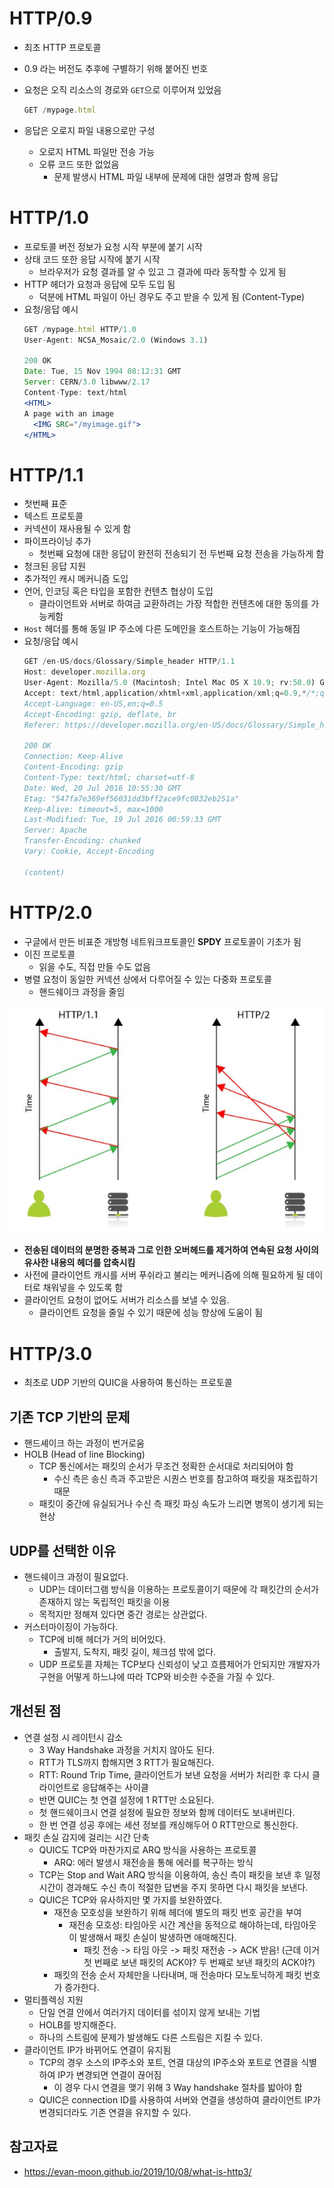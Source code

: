 # HTTP/0.9

- 최초 HTTP 프로토콜
- 0.9 라는 버전도 추후에 구별하기 위해 붙어진 번호
- 요청은 오직 리소스의 경로와 `GET`으로 이루어져 있었음

    ```jsx
    GET /mypage.html
    ```

- 응답은 오로지 파일 내용으로만 구성
    - 오로지 HTML 파일만 전송 가능
    - 오류 코드 또한 없었음
        - 문제 발생시 HTML 파일 내부에 문제에 대한 설명과 함께 응답

# HTTP/1.0

- 프로토콜 버전 정보가 요청 시작 부분에 붙기 시작
- 상태 코드 또한 응답 시작에 붙기 시작
    - 브라우저가 요청 결과를 알 수 있고 그 결과에 따라 동작할 수 있게 됨
- HTTP 헤더가 요청과 응답에 모두 도입 됨
    - 덕분에 HTML 파일이 아닌 경우도 주고 받을 수 있게 됨 (Content-Type)
- 요청/응답 예시
    ```jsx
    GET /mypage.html HTTP/1.0
    User-Agent: NCSA_Mosaic/2.0 (Windows 3.1)

    200 OK
    Date: Tue, 15 Nov 1994 08:12:31 GMT
    Server: CERN/3.0 libwww/2.17
    Content-Type: text/html
    <HTML>
    A page with an image
      <IMG SRC="/myimage.gif">
    </HTML>
    ```

# HTTP/1.1

- 첫번째 표준
- 텍스트 프로토콜
- 커넥션이 재사용될 수 있게 함
- 파이프라이닝 추가
    - 첫번째 요청에 대한 응답이 완전히 전송되기 전 두번째 요청 전송을 가능하게 함
- 청크된 응답 지원
- 추가적인 캐시 메커니즘 도입
- 언어, 인코딩 혹은 타입을 포함한 컨텐츠 협상이 도입
    - 클라이언트와 서버로 하여금 교환하려는 가장 적합한 컨텐츠에 대한 동의를 가능케함
- `Host` 헤더를 통해 동일 IP 주소에 다른 도메인을 호스트하는 기능이 가능해짐
- 요청/응답 예시
    ```jsx
    GET /en-US/docs/Glossary/Simple_header HTTP/1.1
    Host: developer.mozilla.org
    User-Agent: Mozilla/5.0 (Macintosh; Intel Mac OS X 10.9; rv:50.0) Gecko/20100101 Firefox/50.0
    Accept: text/html,application/xhtml+xml,application/xml;q=0.9,*/*;q=0.8
    Accept-Language: en-US,en;q=0.5
    Accept-Encoding: gzip, deflate, br
    Referer: https://developer.mozilla.org/en-US/docs/Glossary/Simple_header

    200 OK
    Connection: Keep-Alive
    Content-Encoding: gzip
    Content-Type: text/html; charset=utf-8
    Date: Wed, 20 Jul 2016 10:55:30 GMT
    Etag: "547fa7e369ef56031dd3bff2ace9fc0832eb251a"
    Keep-Alive: timeout=5, max=1000
    Last-Modified: Tue, 19 Jul 2016 00:59:33 GMT
    Server: Apache
    Transfer-Encoding: chunked
    Vary: Cookie, Accept-Encoding

    (content)
    ```

# HTTP/2.0

- 구글에서 만든 비표준 개방형 네트워크프토콜인 **SPDY** 프로토콜이 기초가 됨
- 이진 프로토콜
    - 읽을 수도, 직접 만들 수도 없음
- 병렬 요청이 동일한 커넥션 상에서 다루어질 수 있는 다중화 프로토콜
    - 핸드쉐이크 과정을 줄임

![http 2.0](./static/http_2_0.png)

- **전송된 데이터의 분명한 중복과 그로 인한 오버헤드를 제거하여 연속된 요청 사이의 유사한 내용의 헤더를 압축시킴**
- 사전에 클라이언트 캐시를 서버 푸쉬라고 불리는 메커니즘에 의해 필요하게 될 데이터로 채워넣을 수 있도록 함
- 클라이언트 요청이 없어도 서버가 리소스를 보낼 수 있음.
    - 클라이언트 요청을 줄일 수 있기 때문에 성능 향상에 도움이 됨

# HTTP/3.0

- 최초로 UDP 기반의 QUIC을 사용하여 통신하는 프로토콜

## 기존 TCP 기반의 문제
- 핸드셰이크 하는 과정이 번거로움
- HOLB (Head of line Blocking)
    - TCP 통신에서는 패킷의 순서가 무조건 정확한 순서대로 처리되어야 함
        - 수신 측은 송신 측과 주고받은 시퀀스 번호를 참고하여 패킷을 재조립하기 때문
    - 패킷이 중간에 유실되거나 수신 측 패킷 파싱 속도가 느리면 병목이 생기게 되는 현상

## UDP를 선택한 이유
- 핸드쉐이크 과정이 필요없다.
    - UDP는 데이터그램 방식을 이용하는 프로토콜이기 때문에 각 패킷간의 순서가 존재하지 않는 독립적인 패킷을 이용
    - 목적지만 정해져 있다면 중간 경로는 상관없다.
- 커스터마이징이 가능하다.
    - TCP에 비해 헤더가 거의 비어있다.
        - 출발지, 도착지, 패킷 길이, 체크섬 밖에 없다.
    - UDP 프로토콜 자체는 TCP보다 신뢰성이 낮고 흐름제어가 안되지만 개발자가 구현을 어떻게 하느냐에 따라 TCP와 비슷한 수준을 가질 수 있다.

## 개선된 점
- 연결 설정 시 레이턴시 감소
    - 3 Way Handshake 과정을 거치지 않아도 된다.
    - RTT가 TLS까지 합해지면 3 RTT가 필요해진다.
    - RTT: Round Trip Time, 클라이언트가 보낸 요청을 서버가 처리한 후 다시 클라이언트로 응답해주는 사이클
    - 반면 QUIC는 첫 연결 설정에 1 RTT만 소요된다.
    - 첫 핸드쉐이크시 연결 설정에 필요한 정보와 함께 데이터도 보내버린다.
    - 한 번 연결 성공 후에는 세션 정보를 캐싱해두어 0 RTT만으로 통신한다.
- 패킷 손실 감지에 걸리는 시간 단축
    - QUIC도 TCP와 마찬가지로 ARQ 방식을 사용하는 프로토콜
        - ARQ: 에러 발생시 재전송을 통해 에러를 복구하는 방식
    - TCP는 Stop and Wait ARQ 방식을 이용하여, 송신 측이 패킷을 보낸 후 일정 시간이 경과해도 수신 측이 적절한 답변을 주지 못하면 다시 패킷을 보낸다.
    - QUIC은 TCP와 유사하지만 몇 가지를 보완하였다.
        - 재전송 모호성을 보완하기 위해 헤더에 별도의 패킷 번호 공간을 부여
            - 재전송 모호성: 타임아웃 시간 계산을 동적으로 해야하는데, 타임아웃이 발생해서 패킷 손실이 발생하면 애매해진다. 
                - 패킷 전송 -> 타임 아웃 -> 패킷 재전송 -> ACK 받음! (근데 이거 첫 번째로 보낸 패킷의 ACK야? 두 번째로 보낸 패킷의 ACK야?)
        - 패킷의 전송 순서 자체만을 나타내며, 매 전송마다 모노토닉하게 패킷 번호가 증가한다.
- 멀티플렉싱 지원
    - 단일 연결 안에서 여러가지 데이터를 섞이지 않게 보내는 기법
    - HOLB를 방지해준다.
    - 하나의 스트림에 문제가 발생해도 다른 스트림은 지킬 수 있다.
- 클라이언트 IP가 바뀌어도 연결이 유지됨
    - TCP의 경우 소스의 IP주소와 포트, 연결 대상의 IP주소와 포트로 연결을 식별하여 IP가 변경되면 연결이 끊어짐
        - 이 경우 다시 연결을 맺기 위해 3 Way handshake 절차를 밟아야 함
    - QUIC은 connection ID를 사용하여 서버와 연결을 생성하여 클라이언트 IP가 변경되더라도 기존 연결을 유지할 수 있다.

## 참고자료
- https://evan-moon.github.io/2019/10/08/what-is-http3/
